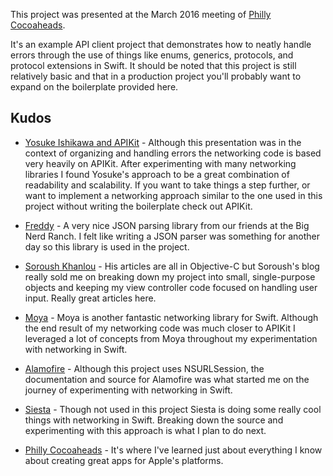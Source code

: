 This project was presented at the March 2016 meeting of [Philly Cocoaheads](http://phillycocoa.org).

It's an example API client project that demonstrates how to neatly handle errors through the use of things like enums, generics, protocols, and protocol extensions in Swift. It should be noted that this project is still relatively basic and that in a production project you'll probably want to expand on the boilerplate provided here.

## Kudos

* [Yosuke Ishikawa and APIKit](https://github.com/ishkawa/APIKit) - Although this presentation was in the context of organizing and handling errors the networking code is based very heavily on APIKit. After experimenting with many networking libraries I found Yosuke's approach to be a great combination of readability and scalability. If you want to take things a step further, or want to implement a networking approach similar to the one used in this project without writing the boilerplate check out APIKit.

* [Freddy](https://github.com/bignerdranch/Freddy) - A very nice JSON parsing library from our friends at the Big Nerd Ranch. I felt like writing a JSON parser was something for another day so this library is used in the project.

* [Soroush Khanlou](http://khanlou.com/) - His articles are all in Objective-C but Soroush's blog really sold me on breaking down my project into small, single-purpose objects and keeping my view controller code focused on handling user input. Really great articles here.

* [Moya](https://github.com/Moya/Moya) - Moya is another fantastic networking library for Swift. Although the end result of my networking code was much closer to APIKit I leveraged a lot of concepts from Moya throughout my experimentation with networking in Swift.

* [Alamofire](https://github.com/Alamofire/Alamofire) - Although this project uses NSURLSession, the documentation and source for Alamofire was what started me on the journey of experimenting with networking in Swift.

* [Siesta](https://github.com/bustoutsolutions/siesta) - Though not used in this project Siesta is doing some really cool things with networking in Swift. Breaking down the source and experimenting with this approach is what I plan to do next.

* [Philly Cocoaheads](http://phillycocoa.org) - It's where I've learned just about everything I know about creating great apps for Apple's platforms.

